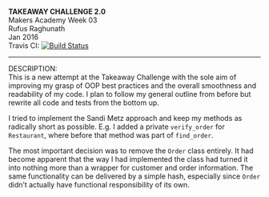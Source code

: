 <b>TAKEAWAY CHALLENGE 2.0</b><br>
Makers Academy Week 03<br>
Rufus Raghunath<br>
Jan 2016<br>
Travis CI: [![Build Status](https://travis-ci.org/rufusraghunath/takeaway-challenge.svg?branch=master)](https://travis-ci.org/rufusraghunath/takeaway-challenge)<br>

-------------------------------

DESCRIPTION:<br>
This is a new attempt at the Takeaway Challenge with the sole aim of improving my grasp of OOP best practices and the overall smoothness and readability of my code. I plan to follow my general outline from before but rewrite all code and tests from the bottom up.

I tried to implement the Sandi Metz approach and keep my methods as radically short as possible. E.g. I added a private ```verify_order``` for ```Restaurant```, where before that method was part of ```find_order```.

The most important decision was to remove the ```Order``` class entirely. It had become apparent that the way I had implemented the class had turned it into nothing more than a wrapper for customer and order information. The same functionality can be delivered by a simple hash, especially since ```Order``` didn’t actually have functional responsibility of its own.